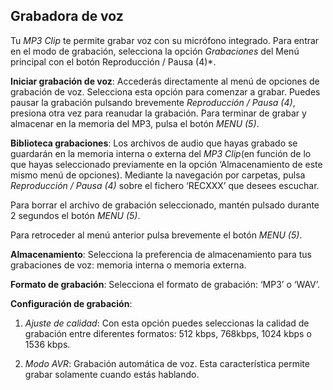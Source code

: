 ## Grabadora de voz

Tu *MP3 Clip* te permite grabar voz con su micrófono integrado. Para entrar en el modo de grabación, selecciona la opción *Grabaciones* del Menú principal con el botón Reproducción / Pausa (4)*.

**Iniciar grabación de voz**: Accederás directamente al menú de opciones de grabación de voz. Selecciona esta opción para comenzar a grabar. Puedes pausar la grabación pulsando brevemente *Reproducción / Pausa (4)*,  presiona otra vez para reanudar la grabación. Para terminar de grabar y almacenar en la memoria del MP3, pulsa el botón *MENU (5)*. 

**Biblioteca grabaciones**: Los archivos de audio que hayas grabado se guardarán  en la memoria interna o externa del *MP3 Clip*(en función de lo que hayas seleccionado previamente en la opción ‘Almacenamiento de este mismo menú de opciones). Mediante la navegación por carpetas, pulsa *Reproducción / Pausa (4)* sobre el fichero ‘RECXXX’ que desees escuchar.

Para borrar el archivo de grabación seleccionado, mantén pulsado durante 2 segundos el botón *MENU (5)*.

Para retroceder al menú anterior pulsa brevemente el botón *MENU (5)*.

**Almacenamiento**: Selecciona la preferencia de almacenamiento para tus grabaciones de voz: memoria interna o memoria externa.

**Formato de grabación**: Selecciona el formato de grabación: ‘MP3’ o ‘WAV’.

**Configuración de grabación**:

1.	*Ajuste de calidad*: Con esta opción puedes seleccionas la calidad de grabación entre diferentes formatos: 512 kbps, 768kbps, 1024 kbps o 1536 kbps.

2.	*Modo AVR*: Grabación automática de voz. Esta característica permite grabar solamente cuando estás hablando. 


